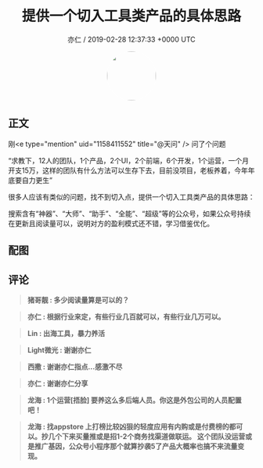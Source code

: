 <h1 align="center">提供一个切入工具类产品的具体思路</h1>
<p align="center">
    <a>亦仁 / 2019-02-28 12:37:33 &#43;0000 UTC</a>
</p>

<div align="center">
    <img src="https://images.zsxq.com/Fn3NQqCN8nuGF86yZPXSbEsl0mb3?e=1590940799&amp;token=kIxbL07-8jAj8w1n4s9zv64FuZZNEATmlU_Vm6zD:pfbNc8W3hS0oYG_hyXXh_rHMHuc=" width="100" height="100" style="border:1px solid;border-radius:50%; color:#ffffff"/>
</div>

## 正文

<div>
刚&lt;e type=&#34;mention&#34; uid=&#34;1158411552&#34; title=&#34;@天问&#34; /&gt; 问了个问题

“求教下，12人的团队，1个产品，2个UI，2个前端，6个开发，1个运营，一个月开支15万，这样的团队有什么方法可以生存下去，目前没项目，老板养着，今年年底要自力更生”

很多人应该有类似的问题，找不到切入点，提供一个切入工具类产品的具体思路：

搜索含有“神器”、“大师”、“助手”、“全能”、“超级”等的公众号，如果公众号持续在更新且阅读量可以，说明对方的盈利模式还不错，学习借鉴优化。
</div>

## 配图
<div class="image" align="center">

</div>

## 评论

<div align="left">
<div>

<blockquote >
<span> <strong>猪哥靓 : 多少阅读量算是可以的？ </strong></span>
</blockquote>

<blockquote >
<span> <strong>亦仁 : 根据行业来定，有些行业几百就可以，有些行业几万可以。 </strong></span>
</blockquote>

<blockquote >
<span> <strong>Lin : 出海工具，暴力养活 </strong></span>
</blockquote>

<blockquote >
<span> <strong>Light微光 : 谢谢亦仁 </strong></span>
</blockquote>

<blockquote >
<span> <strong>西撒 : 谢谢亦仁指点...感激不尽 </strong></span>
</blockquote>

<blockquote >
<span> <strong>亦仁 : 谢谢亦仁分享 </strong></span>
</blockquote>

<blockquote >
<span> <strong>龙海 : 1个运营[捂脸] 要养这么多后端人员。你这是外包公司的人员配置吧！ </strong></span>
</blockquote>

<blockquote >
<span> <strong>龙海 : 找appstore 上打榜比较凶狠的轻度应用有内购或是付费榜的都可以。抄几个下来买量推或是招1-2个商务找渠道做联运。 这个团队没运营或是推广基因，公众号小程序那个就算抄袭5了产品大概率也搞不来流量变现。 </strong></span>
</blockquote>

</div>
</div>
